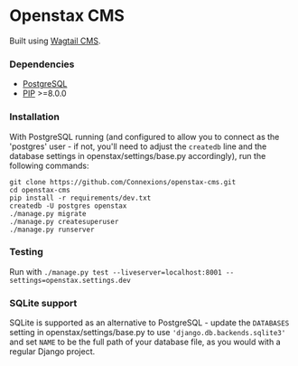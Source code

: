 Openstax CMS
=======================

Built using [Wagtail CMS](http://wagtail.io).

### Dependencies
* [PostgreSQL](http://www.postgresql.org)
* [PIP](https://github.com/pypa/pip) >=8.0.0

### Installation

With PostgreSQL running (and configured to allow you to connect as the 'postgres' user - if not, you'll need to adjust the `createdb` line and the database settings in openstax/settings/base.py accordingly), run the following commands:

    git clone https://github.com/Connexions/openstax-cms.git
    cd openstax-cms
    pip install -r requirements/dev.txt
    createdb -U postgres openstax
    ./manage.py migrate
    ./manage.py createsuperuser
    ./manage.py runserver

### Testing

Run with ``./manage.py test --liveserver=localhost:8001 --settings=openstax.settings.dev``

### SQLite support

SQLite is supported as an alternative to PostgreSQL - update the `DATABASES` setting
in openstax/settings/base.py to use `'django.db.backends.sqlite3'` and set `NAME` to be the full path of your database file, as you would with a regular Django project.
